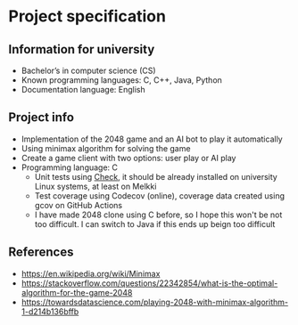# Project specification

## Information for university
- Bachelor’s in computer science (CS)
- Known programming languages: C, C++, Java, Python
- Documentation language: English

## Project info
- Implementation of the 2048 game and an AI bot to play it automatically
- Using minimax algorithm for solving the game
- Create a game client with two options: user play or AI play
- Programming language: C
  - Unit tests using [Check](https://libcheck.github.io/check/), it should be already installed on university Linux systems, at least on Melkki
  - Test coverage using Codecov (online), coverage data created using gcov on GitHub Actions
  - I have made 2048 clone using C before, so I hope this won't be not too difficult. I can switch to Java if this ends up beign too difficult


## References
- https://en.wikipedia.org/wiki/Minimax
- https://stackoverflow.com/questions/22342854/what-is-the-optimal-algorithm-for-the-game-2048
- https://towardsdatascience.com/playing-2048-with-minimax-algorithm-1-d214b136bffb
